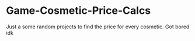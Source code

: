 # Game-Cosmetic-Price-Calcs
Just a some random projects to find the price for every cosmetic. Got bored idk
